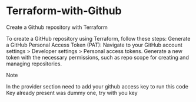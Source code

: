 # Terraform-with-Github
Create a Github repository with Terraform


To create a GitHub repository using Terraform, follow these steps:
Generate a GitHub Personal Access Token (PAT):
Navigate to your GitHub account settings > Developer settings > Personal access tokens.
Generate a new token with the necessary permissions, such as repo scope for creating and managing repositories.



>[!Note]
>In the provider section need to add your github access key to run this code
>Key already present was dummy one, try with you key
